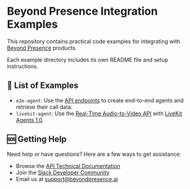 # Beyond Presence Integration Examples

This repository contains practical code examples for integrating with [Beyond Presence](https://www.beyondpresence.ai) products.

Each example directory includes its own README file and setup instructions.

## 🚀 List of Examples

- `e2e-agent`: Use the [API endpoints](https://docs.bey.dev/api-reference) to create end-to-end agents and retrieve their call data.
- `livekit-agent`: Use the [Real-Time Audio-to-Video API](https://docs.bey.dev/integration/audio-to-video/overview) with [LiveKit Agents 1.0](https://docs.livekit.io/agents).

## 🆘 Getting Help

Need help or have questions? Here are a few ways to get assistance:

- Browse the [API Technical Documentation](https://docs.bey.dev)
- Join the [Slack Developer Community](https://bey.dev/community)
- Email us at <support@beyondpresence.ai>

